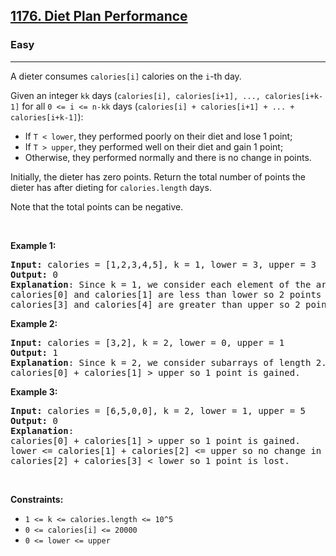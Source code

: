 <h2><a href="https://leetcode.com/problems/diet-plan-performance/">1176. Diet Plan Performance</a></h2><h3>Easy</h3><hr><div><p><font papago-translate="splitted">A dieter consumes&nbsp;</font><code>calories[i]</code><font papago-translate="splitted">&nbsp;calories on the </font><code>i</code><font papago-translate="splitted">-th day.&nbsp;</font></p>

<p><font papago-translate="splitted">Given an integer </font><code>k</code><code>k</code><font papago-translate="splitted"> days (</font><code>calories[i], calories[i+1], ..., calories[i+k-1]</code><font papago-translate="splitted">&nbsp;for all </font><code>0 &lt;= i &lt;= n-k</code><code>k</code><font papago-translate="splitted"> days (</font><code>calories[i] + calories[i+1] + ... + calories[i+k-1]</code><font papago-translate="splitted">):</font></p>

<ul>
	<li><font papago-translate="splitted">If </font><code>T &lt; lower</code><font papago-translate="splitted">, they performed poorly on their diet and lose 1 point;&nbsp;</font></li>
	<li><font papago-translate="splitted">If </font><code>T &gt; upper</code><font papago-translate="splitted">, they performed well on their diet and gain 1 point;</font></li>
	<li>Otherwise, they performed normally and there is no change in points.</li>
</ul>

<p><font papago-translate="splitted">Initially, the dieter has zero points. Return the total number of points the dieter has after dieting for </font><code>calories.length</code><font papago-translate="splitted">&nbsp;days.</font></p>

<p>Note that the total points can be negative.</p>

<p>&nbsp;</p>
<p><strong class="example">Example 1:</strong></p>

<pre><strong>Input:</strong> calories = [1,2,3,4,5], k = 1, lower = 3, upper = 3
<strong>Output:</strong> 0
<strong>Explanation</strong>: Since k = 1, we consider each element of the array separately and compare it to lower and upper.
calories[0] and calories[1] are less than lower so 2 points are lost.
calories[3] and calories[4] are greater than upper so 2 points are gained.
</pre>

<p><strong class="example">Example 2:</strong></p>

<pre><strong>Input:</strong> calories = [3,2], k = 2, lower = 0, upper = 1
<strong>Output:</strong> 1
<strong>Explanation</strong>: Since k = 2, we consider subarrays of length 2.
calories[0] + calories[1] &gt; upper so 1 point is gained.
</pre>

<p><strong class="example">Example 3:</strong></p>

<pre><strong>Input:</strong> calories = [6,5,0,0], k = 2, lower = 1, upper = 5
<strong>Output:</strong> 0
<strong>Explanation</strong>:
calories[0] + calories[1] &gt; upper so 1 point is gained.
lower &lt;= calories[1] + calories[2] &lt;= upper so no change in points.
calories[2] + calories[3] &lt; lower so 1 point is lost.
</pre>

<p>&nbsp;</p>
<p><strong>Constraints:</strong></p>

<ul>
	<li><code>1 &lt;= k &lt;= calories.length &lt;= 10^5</code></li>
	<li><code>0 &lt;= calories[i] &lt;= 20000</code></li>
	<li><code>0 &lt;= lower &lt;= upper</code></li>
</ul>
</div>